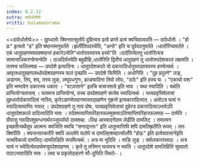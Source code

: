 ```yaml
---
index: 8.2.32
sutra: दादेर्धातोर्घः
vritti: balamanorama
---
```


<<दादेर्धातोर्घः>> - दुह्धातोः क्विन्तात्सुलोपे दुहित्यत्र ढत्वे प्राप्ते ढत्वं क्वचिदपवदति — दादेर्धातोः । "हो ढः" इत्यतो "ह" इति षष्ठन्तमनुवर्तते ।झली॑तिपदस्ये॑ति, "अन्ते" इति च पूर्ववदनुवर्तते ।धातो॑रिप्यावर्तते । एकं धातुग्रहणमवयवषष्ठन्तं हकारेऽन्वेति"धातोरवयवस्य हस्ये"ति ।दादे॑रित्येतत्तु धातोरित्यत्र सामानाधिकरण्येनान्वेति । दाअदिर्यस्येति बहुव्रीहिः,धातो॑रिति द्वितीयं धातुग्रहणं तु धातोरुपदेशकालं लक्षयति । ततश्च फलितमाह — उपदेशे इत्यादिना । धातूपदेशकाले यो दकारादिर्धातुस्तदवयवस्य हस्येत्यर्थः । आवृत्तधातुग्रहणलब्धोपदेशग्रहणस्य फलं पृच्छति — उपदेशे किमिति । अधोगिति । "दुह प्रपूरणे" लङ्, अडागमः, तिप्, शप्, तस्य लुक्, लघूपधगुणः, हल्ङ्यादिना तिपो लोपः, "दादेः" इति हस्य घः । "एकाचो वशः" इति भष्भावेन दकारस्य धकारः । "वाऽवसाने" इतचि चत्र्वजश्त्वे इति भावः । यथा स्यादिति । यथेति प्राप्तियोग्यतायाम् । घत्वमत्र प्राप्तियोग्यं, तच्च उपदेशग्रहणे सत्येव स्यादित्यर्थः । घत्वप्रवृत्तिवेलायां दुहधातोर्दकारादित्वं नास्ति, कृतेऽडागमेतदागमास्तद्ग्रहणेन गृह्रन्ते॑ इत्यकारादित्वात् । अतोऽत्र घत्वं न स्यादित्यव्याप्तिः स्यात् । उपदेशग्रहणे तु नायं दोषः, घत्वप्रवृत्तिवेलायां दुहेरत्र दकारादित्वाऽभावेऽपि धातूपदेशकाले दादित्वादिति भावः । तदेवमव्याप्तिपरिहारफलमुक्त्वाऽतिव्याप्तिपरिहारफलमाह — दामेति । ग्रीवासु गवादिपशुबन्धनार्थरज्जुपर्यायो दामशब्दः ।लिह आस्वादने॑दाम लेढीति दामलिट् । तमात्मन इच्छतीत्यर्थेसुप आत्मनः क्यजि॑ति क्यचि "सनाद्यन्ताः" इति धातुत्वात्तिपि शपि दामलिह्रतीति रूपम् । ततः क्विपीति । क्यजन्तात्कर्तरि क्वपि अल्लोपे यलोपे च दामलिह्शब्दात्सोर्लोपे "होढः" इति ढत्वेवावसाने॑इति चत्र्वविकल्पे दामलिट्-दामलिडिति रूपमित्यर्थः । अत्र मा भूदिति । माङि लुङ् । सर्वलकारापवादः । अत्र घत्वं न भवेदित्येतदर्थमप्युपदेशग्रहणम् । कृते तु तस्मिन् घत्वमत्र न भवति । धातूपदेशे दामलिहिति सुब्दातो पाठाऽभावादिति भावः । तथा च प्रकृतोदाहरणे सौ-दुघिति स्थिते- ।